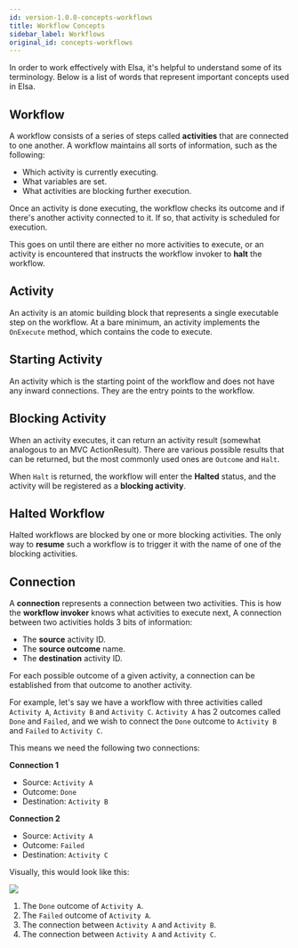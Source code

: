 ```yaml
---
id: version-1.0.0-concepts-workflows
title: Workflow Concepts
sidebar_label: Workflows
original_id: concepts-workflows
---
```


In order to work effectively with Elsa, it's helpful to understand some of its terminology.
Below is a list of words that represent important concepts used in Elsa.

## Workflow
A workflow consists of a series of steps called **activities** that are connected to one another.
A workflow maintains all sorts of information, such as the following:

- Which activity is currently executing.
- What variables are set.
- What activities are blocking further execution.

Once an activity is done executing, the workflow checks its outcome and if there's another activity connected to it.
If so, that activity is scheduled for execution.

This goes on until there are either no more activities to execute, or an activity is encountered that instructs the workflow invoker to **halt** the workflow. 

## Activity

An activity is an atomic building block that represents a single executable step on the workflow.
At a bare minimum, an activity implements the `OnExecute` method, which contains the code to execute.

## Starting Activity

An activity which is the starting point of the workflow and does not have any inward connections. They are the entry points to the workflow. 

## Blocking Activity

When an activity executes, it can return an activity result (somewhat analogous to an MVC ActionResult).
There are various possible results that can be returned, but the most commonly used ones are `Outcome` and `Halt`.

When `Halt` is returned, the workflow will enter the **Halted** status, and the activity will be registered as a **blocking activity**.

## Halted Workflow

Halted workflows are blocked by one or more blocking activities.
The only way to **resume** such a workflow is to trigger it with the name of one of the blocking activities.  

## Connection

A **connection** represents a connection between two activities. This is how the **workflow invoker** knows what activities to execute next,
A connection between two activities holds 3 bits of information:

* The **source** activity ID.
* The **source outcome** name.
* The **destination** activity ID.

For each possible outcome of a given activity, a connection can be established from that outcome to another activity.

For example, let's say we have a workflow with three activities called `Activity A`, `Activity B` and `Activity C`.
`Activity A` has 2 outcomes called `Done` and `Failed`, and we wish to connect the `Done` outcome to `Activity B` and `Failed` to `Activity C`.

This means we need the following two connections:

**Connection 1**
- Source: `Activity A`
- Outcome: `Done`
- Destination: `Activity B`

**Connection 2**
- Source: `Activity A`
- Outcome: `Failed`
- Destination: `Activity C`

Visually, this would look like this:

![](./assets/concepts-workflows-figure-1.png)

1. The `Done` outcome of `Activity A`.
1. The `Failed` outcome of `Activity A`.
1. The connection between `Activity A` and `Activity B`.
1. The connection between `Activity A` and `Activity C`.    
